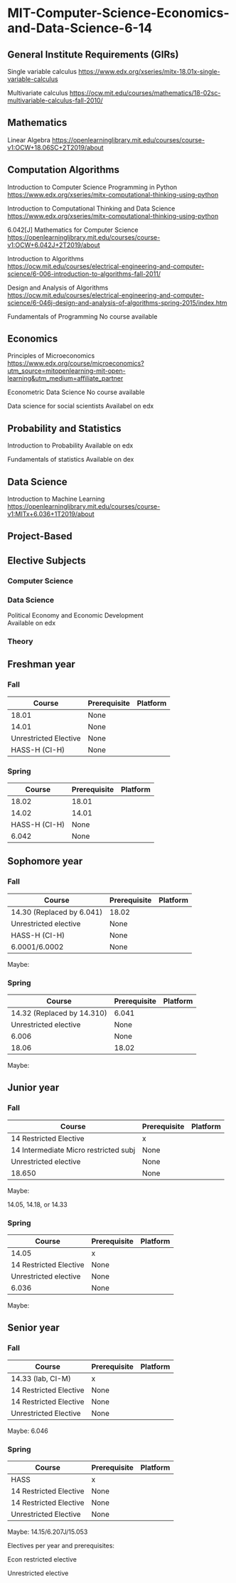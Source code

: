 # MIT-Computer-Science-Economics-and-Data-Science-6-14

## General Institute Requirements (GIRs)

Single variable calculus
https://www.edx.org/xseries/mitx-18.01x-single-variable-calculus

Multivariate calculus
https://ocw.mit.edu/courses/mathematics/18-02sc-multivariable-calculus-fall-2010/

## Mathematics

Linear Algebra
https://openlearninglibrary.mit.edu/courses/course-v1:OCW+18.06SC+2T2019/about

## Computation Algorithms

Introduction to Computer Science Programming in Python	
https://www.edx.org/xseries/mitx-computational-thinking-using-python

Introduction to Computational Thinking and Data Science
https://www.edx.org/xseries/mitx-computational-thinking-using-python

6.042[J] Mathematics for Computer Science
https://openlearninglibrary.mit.edu/courses/course-v1:OCW+6.042J+2T2019/about

Introduction to Algorithms	
https://ocw.mit.edu/courses/electrical-engineering-and-computer-science/6-006-introduction-to-algorithms-fall-2011/

Design and Analysis of Algorithms	
https://ocw.mit.edu/courses/electrical-engineering-and-computer-science/6-046j-design-and-analysis-of-algorithms-spring-2015/index.htm

Fundamentals of Programming	
No course available

## Economics

Principles of Microeconomics
https://www.edx.org/course/microeconomics?utm_source=mitopenlearning-mit-open-learning&utm_medium=affiliate_partner

Econometric Data Science
No course available

Data science for social scientists
Availabel on edx

## Probability and Statistics

Introduction to Probability
Available on edx

Fundamentals of statistics
Available on dex

## Data Science

Introduction to Machine Learning	
https://openlearninglibrary.mit.edu/courses/course-v1:MITx+6.036+1T2019/about


## Project-Based


## Elective Subjects	

### Computer Science


### Data Science

Political Economy and Economic Development	
Available on edx

### Theory


## Freshman year

### Fall

Course | Prerequisite | Platform
------------ | ------------- | ------------- 
18.01 | None |
14.01 | None |
Unrestricted Elective | None |
HASS-H (CI-H) | None |

###  Spring

Course | Prerequisite  | Platform
------------ | ------------- | ------------- 
18.02 | 18.01 |
14.02 | 14.01 |
HASS-H (CI-H) | None |
6.042 | None |

## Sophomore year


### Fall
Course | Prerequisite  | Platform
------------ | ------------- | ------------- 
14.30 (Replaced by 6.041) | 18.02 |
Unrestricted elective | None |
HASS-H (CI-H) | None |
 6.0001/6.0002 | None |

Maybe:



### Spring
Course | Prerequisite  | Platform
------------ | ------------- | ------------- 
14.32 (Replaced by 14.310) | 6.041 |
Unrestricted elective | None |
6.006 | None |
18.06 | 18.02 |

Maybe:


## Junior year

### Fall
Course | Prerequisite  | Platform
------------ | ------------- | ------------- 
14 Restricted Elective | x |
14 Intermediate Micro restricted subj | None |
Unrestricted elective | None |
18.650 | None |

Maybe:


14.05, 14.18, or 14.33

###  Spring

Course | Prerequisite  | Platform
------------ | ------------- | ------------- 
14.05 |  x |
14 Restricted Elective | None |
Unrestricted elective | None |
6.036 | None |

Maybe:


## Senior year

### Fall

Course | Prerequisite  | Platform
------------ | ------------- | ------------- 
14.33 (lab, CI-M) |  x |
14 Restricted Elective | None |
14 Restricted Elective | None |
Unrestricted Elective | None |

Maybe:
6.046


###  Spring

Course | Prerequisite  | Platform
------------ | ------------- | ------------- 
HASS |  x |
14 Restricted Elective | None |
14 Restricted Elective | None |
Unrestricted Elective | None |

Maybe:
14.15/6.207J/15.053


Electives per year and prerequisites:

Econ restricted elective

Unrestricted elective

